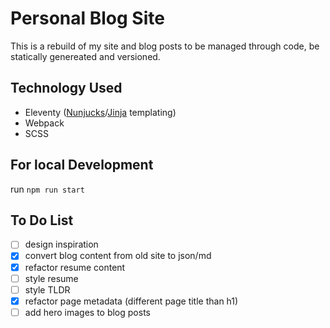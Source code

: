 # Personal Blog Site
This is a rebuild of my site and blog posts to be managed through code, be statically genereated and versioned.

## Technology Used
- Eleventy ([Nunjucks](https://mozilla.github.io/nunjucks/templating.html)/[Jinja](https://jinja.palletsprojects.com/en/3.1.x/) templating) 
- Webpack
- SCSS

## For local Development
run `npm run start`

## To Do List
- [ ] design inspiration
- [x] convert blog content from old site to json/md
- [x] refactor resume content
- [ ] style resume
- [ ] style TLDR
- [x] refactor page metadata (different page title than h1)
- [ ] add hero images to blog posts
